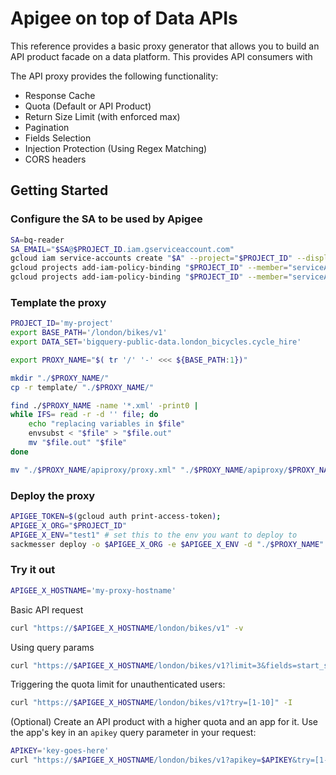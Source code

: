 # Apigee on top of Data APIs

This reference provides a basic proxy generator that allows you to build an
API product facade on a data platform. This provides API consumers with

The API proxy provides the following functionality:
* Response Cache
* Quota (Default or API Product)
* Return Size Limit (with enforced max)
* Pagination
* Fields Selection
* Injection Protection (Using Regex Matching)
* CORS headers

## Getting Started

### Configure the SA to be used by Apigee

```sh
SA=bq-reader
SA_EMAIL="$SA@$PROJECT_ID.iam.gserviceaccount.com"
gcloud iam service-accounts create "$A" --project="$PROJECT_ID" --display-name="BQ data reader"
gcloud projects add-iam-policy-binding "$PROJECT_ID" --member="serviceAccount:$SA_EMAIL" --role="roles/bigquery.dataViewer" --quiet
gcloud projects add-iam-policy-binding "$PROJECT_ID" --member="serviceAccount:$SA_EMAIL" --role="roles/bigquery.user" --quiet
```

### Template the proxy

```sh
PROJECT_ID='my-project'
export BASE_PATH='/london/bikes/v1'
export DATA_SET='bigquery-public-data.london_bicycles.cycle_hire'

export PROXY_NAME="$( tr '/' '-' <<< ${BASE_PATH:1})"

mkdir "./$PROXY_NAME/"
cp -r template/ "./$PROXY_NAME/"

find ./$PROXY_NAME -name '*.xml' -print0 |
while IFS= read -r -d '' file; do
    echo "replacing variables in $file"
    envsubst < "$file" > "$file.out"
    mv "$file.out" "$file"
done

mv "./$PROXY_NAME/apiproxy/proxy.xml" "./$PROXY_NAME/apiproxy/$PROXY_NAME.xml"
```

### Deploy the proxy

```sh
APIGEE_TOKEN=$(gcloud auth print-access-token);
APIGEE_X_ORG="$PROJECT_ID"
APIGEE_X_ENV="test1" # set this to the env you want to deploy to
sackmesser deploy -o $APIGEE_X_ORG -e $APIGEE_X_ENV -d "./$PROXY_NAME" -t "$APIGEE_TOKEN" --deployment-sa "$SA_EMAIL"
```

### Try it out

```sh
APIGEE_X_HOSTNAME='my-proxy-hostname'
```

Basic API request

```sh
curl "https://$APIGEE_X_HOSTNAME/london/bikes/v1" -v
```

Using query params

```sh
curl "https://$APIGEE_X_HOSTNAME/london/bikes/v1?limit=3&fields=start_station_name,end_station_name" | jq
```

Triggering the quota limit for unauthenticated users:

```sh
curl "https://$APIGEE_X_HOSTNAME/london/bikes/v1?try=[1-10]" -I
```

(Optional) Create an API product with a higher quota and an app for it. Use the app's
key in an `apikey` query parameter in your request:

```sh
APIKEY='key-goes-here'
curl "https://$APIGEE_X_HOSTNAME/london/bikes/v1?apikey=$APIKEY&try=[1-10]" -I
```